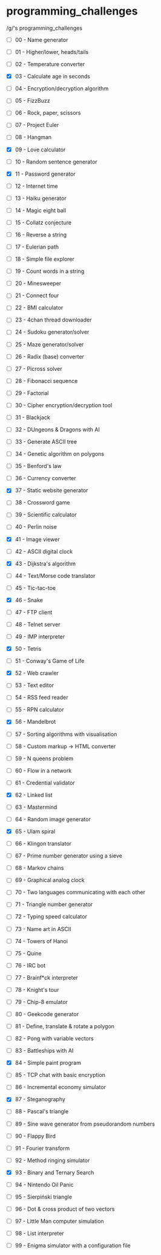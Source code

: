 # programming_challenges
/g/'s programming_challenges

- [ ] 00 - Name generator
- [ ] 01 - Higher/lower, heads/tails
- [ ] 02 - Temperature converter
- [x] 03 - Calculate age in seconds
- [ ] 04 - Encryption/decryption algorithm
- [ ] 05 - FizzBuzz
- [ ] 06 - Rock, paper, scissors
- [ ] 07 - Project Euler
- [ ] 08 - Hangman
- [x] 09 - Love calculator
- [ ] 10 - Random sentence generator
- [x] 11 - Password generator
- [ ] 12 - Internet time
- [ ] 13 - Haiku generator
- [ ] 14 - Magic eight ball
- [ ] 15 - Collatz conjecture
- [ ] 16 - Reverse a string
- [ ] 17 - Eulerian path
- [ ] 18 - Simple file explorer
- [ ] 19 - Count words in a string
- [ ] 20 - Minesweeper
- [ ] 21 - Connect four
- [ ] 22 - BMI calculator
- [ ] 23 - 4chan thread downloader
- [ ] 24 - Sudoku generator/solver
- [ ] 25 - Maze generator/solver
- [ ] 26 - Radix (base) converter
- [ ] 27 - Picross solver
- [ ] 28 - Fibonacci sequence
- [ ] 29 - Factorial
- [ ] 30 - Cipher encryption/decryption tool
- [ ] 31 - Blackjack
- [ ] 32 - DUngeons & Dragons with AI
- [ ] 33 - Generate ASCII tree
- [ ] 34 - Genetic algorithm on polygons
- [ ] 35 - Benford's law
- [ ] 36 - Currency converter
- [x] 37 - Static website generator
- [ ] 38 - Crossword game
- [ ] 39 - Scientific calculator
- [ ] 40 - Perlin noise
- [x] 41 - Image viewer
- [ ] 42 - ASCII digital clock
- [x] 43 - Dijkstra's algorithm
- [ ] 44 - Text/Morse code translator
- [ ] 45 - Tic-tac-toe
- [x] 46 - Snake
- [ ] 47 - FTP client
- [ ] 48 - Telnet server
- [ ] 49 - IMP interpreter
- [x] 50 - Tetris
- [ ] 51 - Conway's Game of Life
- [x] 52 - Web crawler
- [ ] 53 - Text editor
- [ ] 54 - RSS feed reader
- [ ] 55 - RPN calculator
- [x] 56 - Mandelbrot
- [ ] 57 - Sorting algorithms with visualisation
- [ ] 58 - Custom markup -> HTML converter
- [ ] 59 - N queens problem
- [ ] 60 - Flow in a network
- [ ] 61 - Credential validator
- [x] 62 - Linked list
- [ ] 63 - Mastermind
- [ ] 64 - Random image generator
- [x] 65 - Ulam spiral
- [ ] 66 - Klingon translator
- [ ] 67 - Prime number generator using a sieve
- [ ] 68 - Markov chains
- [ ] 69 - Graphical analog clock
- [ ] 70 - Two languages communicating with each other
- [ ] 71 - Triangle number generator
- [ ] 72 - Typing speed calculator
- [ ] 73 - Name art in ASCII
- [ ] 74 - Towers of Hanoi
- [ ] 75 - Quine
- [ ] 76 - IRC bot
- [ ] 77 - Brainf\*ck interpreter
- [ ] 78 - Knight's tour
- [ ] 79 - Chip-8 emulator
- [ ] 80 - Geekcode generator
- [ ] 81 - Define, translate & rotate a polygon
- [ ] 82 - Pong with variable vectors
- [ ] 83 - Battleships with AI
- [x] 84 - Simple paint program
- [ ] 85 - TCP chat with basic encryption
- [ ] 86 - Incremental economy simulator
- [x] 87 - Steganography
- [ ] 88 - Pascal's triangle
- [ ] 89 - Sine wave generator from pseudorandom numbers
- [ ] 90 - Flappy Bird
- [ ] 91 - Fourier transform
- [ ] 92 - Method ringing simulator
- [x] 93 - Binary and Ternary Search
- [ ] 94 - Nintendo Oil Panic
- [ ] 95 - Sierpiński triangle
- [ ] 96 - Dot & cross product of two vectors
- [ ] 97 - Little Man computer simulation
- [ ] 98 - List interpreter
- [ ] 99 - Enigma simulator with a configuration file














